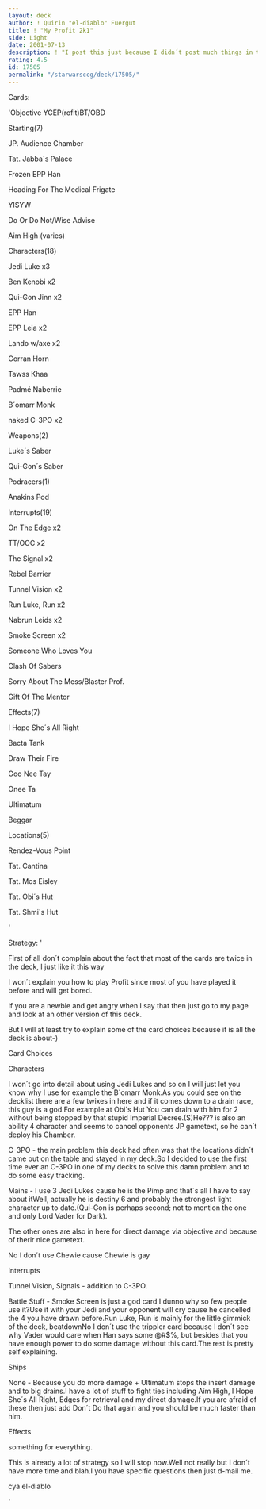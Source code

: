 ```yaml
---
layout: deck
author: ! Quirin "el-diablo" Fuergut
title: ! "My Profit 2k1"
side: Light
date: 2001-07-13
description: ! "I post this just because I didn´t post much things in the last time and I think it is pretty strong :-)"
rating: 4.5
id: 17505
permalink: "/starwarsccg/deck/17505/"
---
```

Cards: 

'Objective YCEP(rofit)BT/OBD


Starting(7)

JP. Audience Chamber

Tat. Jabba´s Palace

Frozen EPP Han

Heading For The Medical Frigate

YISYW

Do Or Do Not/Wise Advise

Aim High (varies)


Characters(18)

Jedi Luke x3

Ben Kenobi x2

Qui-Gon Jinn x2

EPP Han

EPP Leia x2

Lando w/axe x2

Corran Horn

Tawss Khaa

Padmé Naberrie

B´omarr Monk

naked C-3PO x2


Weapons(2)

Luke´s Saber

Qui-Gon´s Saber


Podracers(1)

Anakins Pod


Interrupts(19)

On The Edge x2

TT/OOC x2

The Signal x2

Rebel Barrier

Tunnel Vision x2

Run Luke, Run x2

Nabrun Leids x2

Smoke Screen x2

Someone Who Loves You

Clash Of Sabers

Sorry About The Mess/Blaster Prof.

Gift Of The Mentor


Effects(7)

I Hope She´s All Right

Bacta Tank

Draw Their Fire

Goo Nee Tay

Onee Ta

Ultimatum

Beggar


Locations(5)

Rendez-Vous Point

Tat. Cantina

Tat. Mos Eisley

Tat. Obi´s Hut

Tat. Shmi´s Hut

'

Strategy: '

First of all don´t complain about the fact that most of the cards are twice in the deck, I just like it this way

I won´t explain you how to play Profit since most of you have played it before and will get bored.

If you are a newbie and get angry when I say that then just go to my page and look at an other version of this deck.

But I will at least try to explain some of the card choices because it is all the deck is about-)


Card Choices


Characters


I won´t go into detail about using Jedi Lukes and so on I will just let you know why I use for example the B´omarr Monk.As you could see on the decklist there are a few twixes in here and if it comes down to a drain race, this guy is a god.For example at Obi´s Hut You can drain with him for 2 without being stopped by that stupid Imperial Decree.(S)He??? is also an ability 4 character and seems to cancel opponents JP gametext, so he can´t deploy his Chamber.


C-3PO - the main problem this deck had often was that the locations didn´t came out on the table and stayed in my deck.So I decided to use the first time ever an C-3PO in one of my decks to solve this damn problem and to do some easy tracking.


Mains - I use 3 Jedi Lukes cause he is the Pimp and that´s all I have to say about itWell, actually he is destiny 6 and probably the strongest light character up to date.(Qui-Gon is perhaps second; not to mention the one and only Lord Vader for Dark).

The other ones are also in here for direct damage via objective and because of therir nice gametext.

No I don´t use Chewie cause Chewie is gay


Interrupts


Tunnel Vision, Signals - addition to C-3PO.


Battle Stuff - Smoke Screen is just a god card I dunno why so few people use it?Use it with your Jedi and your opponent will cry cause he cancelled the 4 you have drawn before.Run Luke, Run is mainly for the little gimmick of the deck, beatdownNo I don´t use the trippler card because I don´t see why Vader would care when Han says some @#$%, but besides that you have enough power to do some damage without this card.The rest is pretty self explaining.


Ships


None - Because you do more damage + Ultimatum stops the insert damage and to big drains.I have a lot of stuff to fight ties including Aim High, I Hope She´s All Right, Edges for retrieval and my direct damage.If you are afraid of these then just add Don´t Do that again and you should be much faster than him.


Effects


something for everything.


This is already a lot of strategy so I will stop now.Well not really but I don´t have more time and blah.I you have specific questions then just d-mail me.

cya el-diablo


'
